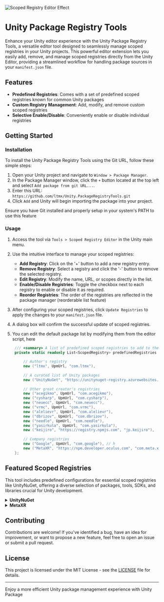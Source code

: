 
![Scoped Registry Editor Effect](https://github.com/ltmx/Unity.PackageManagerTools/assets/47640688/55393bf6-0efa-4290-adc6-c7605c4d2cc6)

# Unity Package Registry Tools

Enhance your Unity editor experience with the Unity Package Registry Tools, a versatile editor tool designed to seamlessly manage scoped registries in your Unity projects. This powerful editor extension lets you easily add, remove, and manage scoped registries directly from the Unity Editor, providing a streamlined workflow for handling package sources in your `manifest.json` file.

## Features

- **Predefined Registries**: Comes with a set of predefined scoped registries known for common Unity packages
- **Custom Registry Management**: Add, modify, and remove custom scoped registries
- **Selective Enable/Disable**: Conveniently enable or disable individual registries

## Getting Started

### Installation

To install the Unity Package Registry Tools using the Git URL, follow these simple steps:

1. Open your Unity project and navigate to `Window > Package Manager`.
2. In the Package Manager window, click the `+` button located at the top left and select `Add package from git URL...`.
3. Enter this URL: `https://github.com/ltmx/Unity.PackageRegistryTools.git`
4. Click `Add` and Unity will begin importing the package into your project.

Ensure you have Git installed and properly setup in your system's PATH to use this feature
### Usage

1. Access the tool via `Tools > Scoped Registry Editor` in the Unity main menu.
2. Use the intuitive interface to manage your scoped registries:
    - **Add Registry**: Click on the '+' button to add a new registry entry.
    - **Remove Registry**: Select a registry and click the '-' button to remove the selected registry.
    - **Edit Registry**: Modify the name, URL, or scopes directly in the list.
    - **Enable/Disable Registries**: Toggle the checkbox next to each registry to enable or disable it as required.
    - **Reorder Registries**: The order of the registries are reflected in the package manager (reorderable list feature)
3. After configuring your scoped registries, click `Update Registries` to apply the changes to your `manifest.json` file.
4. A dialog box will confirm the successful update of scoped registries.
5. You can edit the default package list by modifying them from the editor script, here
   
   ```cs
    /// <summary> A list of predefined scoped registries to add to the manifest.json file. </summary>
    private static readonly List<ScopedRegistry> predefinedRegistries = new List<ScopedRegistry>() {
        
        // Author's registry
        new ("ltmx", UpmUrl, "com.ltmx"),
        
        // A curated list of Unity packages
        new ("UnityNuGet", "https://unitynuget-registry.azurewebsites.net", "org.nuget"),
        
        // Other great creator's registries
        new ("acegikmo", UpmUrl, "com.acegikmo"),
        new ("cysharp", UpmUrl, "com.cysharp"),
        new ("neuecc", UpmUrl, "com.neuecc"),
        new ("vrmc", UpmUrl, "com.vrmc"),
        new ("alelievr", UpmUrl, "com.alelievr"),
        new ("dbrizov", UpmUrl, "com.dbrizov"),
        new ("needle", UpmUrl, "com.needle"),
        new ("yasirkula", UpmUrl, "com.yasirkula"),
        new ("keijiro", "https://registry.npmjs.com", "jp.keijiro"),
        
        // Company registries
        new ("Google", UpmUrl, "com.google"), // h
        new ("MetaXR", "https://npm.developer.oculus.com", "com.meta.xr"),
    };
   ```

## Featured Scoped Registries

This tool includes predefined configurations for essential scoped registries like UnityNuGet, offering a diverse selection of packages, tools, SDKs, and libraries crucial for Unity development.

<details>
<summary><strong>UnityNuGet</strong></summary>

UnityNuGet offers a bridge to NuGet packages, allowing Unity developers to easily integrate thousands of .NET libraries into their projects. It's particularly useful for projects that rely on advanced .NET features or external .NET libraries.

**Registry Details**
- **Name**: UnityNuGet
- **URL**: `https://unitynuget-registry.azurewebsites.net`
- **Scopes**: `org.nuget`

</details>

<details>
<summary><strong>MetaXR</strong></summary>

The MetaXR Scoped Registry is a must-have for developers working on VR and AR applications, especially those targeting Oculus devices. It provides access to Oculus SDKs and tools essential for VR development.

**Registry Details**
- **Name**: MetaXR
- **URL**: `https://npm.developer.oculus.com`
- **Scopes**: `com.meta.xr`

</details>



## Contributing

Contributions are welcome! If you've identified a bug, have an idea for improvement, or want to propose a new feature, feel free to open an issue or submit a pull request.

## License

This project is licensed under the MIT License - see the [LICENSE](LICENSE) file for details.

---

Enjoy a more efficient Unity package management experience with Unity Package
